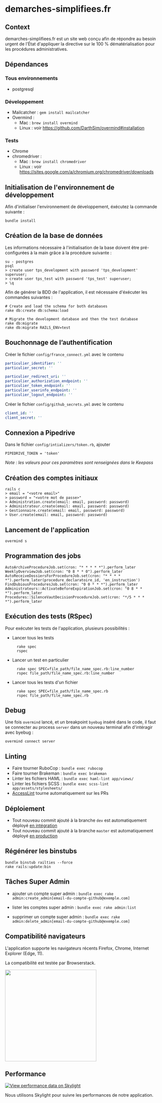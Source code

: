 # demarches-simplifiees.fr

## Context

demarches-simplifiees.fr est un site web conçu afin de répondre au besoin urgent de l'État d'appliquer la directive sur le 100 % dématérialisation pour les procédures administratives.


## Dépendances

### Tous environnements

- postgresql

### Développement

- Mailcatcher : `gem install mailcatcher`
- Overmind :
  * Mac : `brew install overmind`
  * Linux : voir https://github.com/DarthSim/overmind#installation

### Tests

- Chrome
- chromedriver :
  * Mac : `brew install chromedriver`
  * Linux : voir https://sites.google.com/a/chromium.org/chromedriver/downloads


## Initialisation de l'environnement de développement

Afin d'initialiser l'environnement de développement, éxécutez la commande suivante :

    bundle install


## Création de la base de données

Les informations nécessaire à l'initialisation de la base doivent être pré-configurées à la main grâce à la procédure suivante :

    su - postgres
    psql
    > create user tps_development with password 'tps_development' superuser;
    > create user tps_test with password 'tps_test' superuser;
    > \q

Afin de générer la BDD de l'application, il est nécessaire d'éxécuter les commandes suivantes :

    # Create and load the schema for both databases
    rake db:create db:schema:load

    # Migrate the development database and then the test database
    rake db:migrate
    rake db:migrate RAILS_ENV=test

## Bouchonnage de l’authentification

Créer le fichier `config/france_connect.yml` avec le contenu

```yaml
particulier_identifier: ''
particulier_secret: ''

particulier_redirect_uri: ''
particulier_authorization_endpoint: ''
particulier_token_endpoint: ''
particulier_userinfo_endpoint: ''
particulier_logout_endpoint: ''
```

Créer le fichier `config/github_secrets.yml` avec le contenu

```yaml
client_id: ''
client_secret: ''
```

## Connexion a Pipedrive

Dans le fichier `config/intializers/token.rb`, ajouter

`PIPEDRIVE_TOKEN = 'token'`

*Note : les valeurs pour ces paramètres sont renseignées dans le Keepass*

## Création des comptes initiaux

    rails c
    > email = "<votre email>"
    > password = "<votre mot de passe>"
    > Administration.create(email: email, password: password)
    > Administrateur.create(email: email, password: password)
    > Gestionnaire.create(email: email, password: password)
    > User.create(email: email, password: password)


## Lancement de l'application

    overmind s

## Programmation des jobs

    AutoArchiveProcedureJob.set(cron: "* * * * *").perform_later
    WeeklyOverviewJob.set(cron: "0 8 * * 0").perform_later
    AutoReceiveDossiersForProcedureJob.set(cron: "* * * * *").perform_later(procedure_declaratoire_id, 'en_instruction')
    FindDubiousProceduresJob.set(cron: "0 0 * * *").perform_later
    Administrateurs::ActivateBeforeExpirationJob.set(cron: "0 8 * * *").perform_later
    Procedures::SilenceVautDecisionProcedureJob.set(cron: "*/5 * * * *").perform_later

## Exécution des tests (RSpec)

Pour exécuter les tests de l'application, plusieurs possibilités :

- Lancer tous les tests

        rake spec
        rspec

- Lancer un test en particulier

        rake spec SPEC=file_path/file_name_spec.rb:line_number
        rspec file_path/file_name_spec.rb:line_number

- Lancer tous les tests d'un fichier

        rake spec SPEC=file_path/file_name_spec.rb
        rspec file_path/file_name_spec.rb

## Debug

Une fois `overmind` lancé, et un breakpoint `byebug` inséré dans le code, il faut se connecter au process `server` dans un nouveau terminal afin d'intéragir avec byebug :

    overmind connect server

## Linting

- Faire tourner RuboCop : `bundle exec rubocop`
- Faire tourner Brakeman : `bundle exec brakeman`
- Linter les fichiers HAML : `bundle exec haml-lint app/views/`
- Linter les fichiers SCSS : `bundle exec scss-lint app/assets/stylesheets/`
- [AccessLint](http://accesslint.com/) tourne automatiquement sur les PRs

## Déploiement

- Tout nouveau commit ajouté à la branche `dev` est automatiquement déployé [en intégration](https://dev.demarches-simplifiees.fr/)
- Tout nouveau commit ajouté à la branche `master` est automatiquement déployé [en production](https://www.demarches-simplifiees.fr/)

## Régénérer les binstubs

    bundle binstub railties --force
    rake rails:update:bin

## Tâches Super Admin

- ajouter un compte super admin :
  `bundle exec rake admin:create_admin[email-du-compte-github@exemple.com]`

- lister les comptes super admin :
  `bundle exec rake admin:list`

- supprimer un compte super admin :
  `bundle exec rake admin:delete_admin[email-du-compte-github@exemple.com]`

## Compatibilité navigateurs

L'application supporte les navigateurs récents Firefox, Chrome, Internet Explorer (Edge, 11).

La compatibilité est testée par Browserstack.

[<img src="app/assets/images/browserstack-logo-600x315.png" width="300">](https://www.browserstack.com/)

## Performance

[![View performance data on Skylight](https://badges.skylight.io/status/zAvWTaqO0mu1.svg)](https://oss.skylight.io/app/applications/zAvWTaqO0mu1)

Nous utilisons Skylight pour suivre les performances de notre application.
